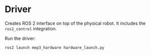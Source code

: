# Driver

Creates ROS 2 interface on top of the physical robot. It includes the `ros2_control` integration.

Run the driver:
```bash
ros2 launch mep3_hardware hardware_launch.py
```
